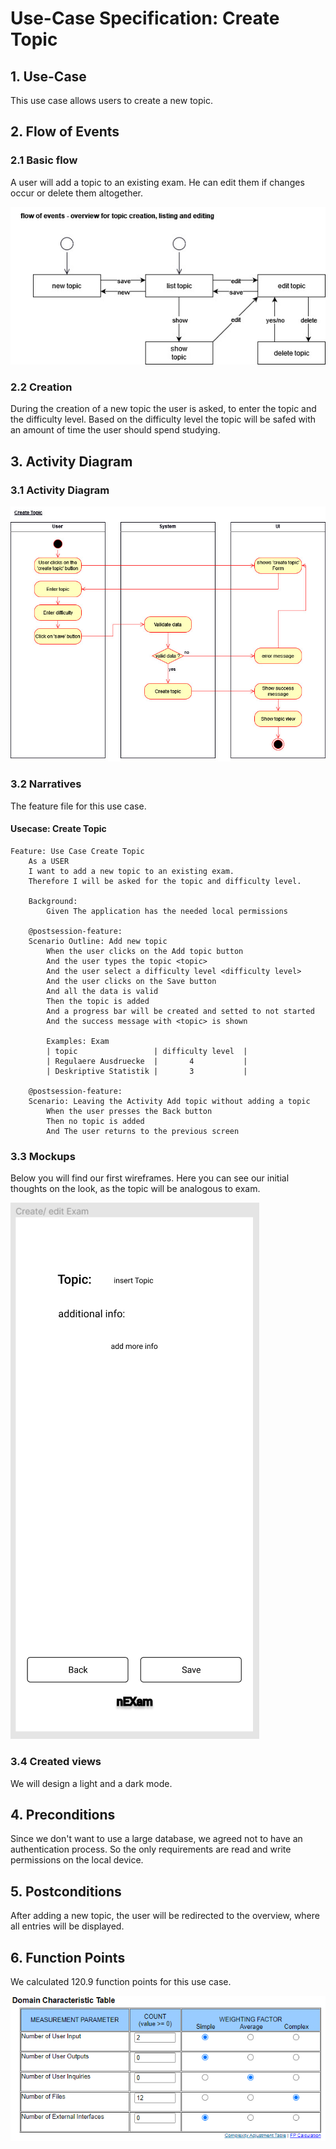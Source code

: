 # Use-Case Specification: Create Topic

## 1. Use-Case
This use case allows users to create a new topic.

## 2. Flow of Events
### 2.1 Basic flow
A user will add a topic to an existing exam. He can edit them if changes occur or delete them altogether.

![Basic Flow](https://github.com/nEXam-App/nEXam-doc/blob/861925ad9fd5208579205441ed99b85b9dc07c43/diagrams/nEXam-basic%20flow%20topic.jpg)

### 2.2 Creation
During the creation of a new topic the user is asked, to enter the topic and the difficulty level.
Based on the difficulty level the topic will be safed with an amount of time the user should spend studying.

## 3. Activity Diagram
### 3.1 Activity Diagram
![Activity Diagram](https://github.com/nEXam-App/nEXam-doc/blob/bafb0e93da82652e75b73ab68f5ddb4727a8c543/diagrams/activity%20diagram/nEXam-activity%20diagram%20CreateTopic.jpg)

### 3.2 Narratives
The feature file for this use case.
#### Usecase: Create Topic
```Gherkin
Feature: Use Case Create Topic
    As a USER 
    I want to add a new topic to an existing exam.
    Therefore I will be asked for the topic and difficulty level.

    Background:
        Given The application has the needed local permissions

    @postsession-feature:
    Scenario Outline: Add new topic
        When the user clicks on the Add topic button
        And the user types the topic <topic>
        And the user select a difficulty level <difficulty level>
        And the user clicks on the Save button
        And all the data is valid
        Then the topic is added 
        And a progress bar will be created and setted to not started
        And the success message with <topic> is shown

        Examples: Exam
        | topic                 | difficulty level  |
        | Regulaere Ausdruecke  |       4           |
        | Deskriptive Statistik |       3           |

    @postsession-feature:
    Scenario: Leaving the Activity Add topic without adding a topic
        When the user presses the Back button 
        Then no topic is added
        And The user returns to the previous screen
```

### 3.3 Mockups

Below you will find our first wireframes. Here you can see our initial thoughts on the look, as the topic will be analogous to exam.

![Create exam](https://github.com/nEXam-App/nEXam-doc/blob/main/wireframes/create%20edit%20exam.PNG)

### 3.4 Created views

We will design a light and a dark mode.

## 4. Preconditions

Since we don't want to use a large database, we agreed not to have an authentication process. So the only requirements are read and write permissions on the local device.

## 5. Postconditions
After adding a new topic, the user will be redirected to the overview, where all entries will be displayed.

## 6. Function Points
We calculated 120.9 function points for this use case.

![function points](https://github.com/nEXam-App/nEXam-doc/blob/bafb0e93da82652e75b73ab68f5ddb4727a8c543/diagrams/FP/FPCreateTopic.PNG)
